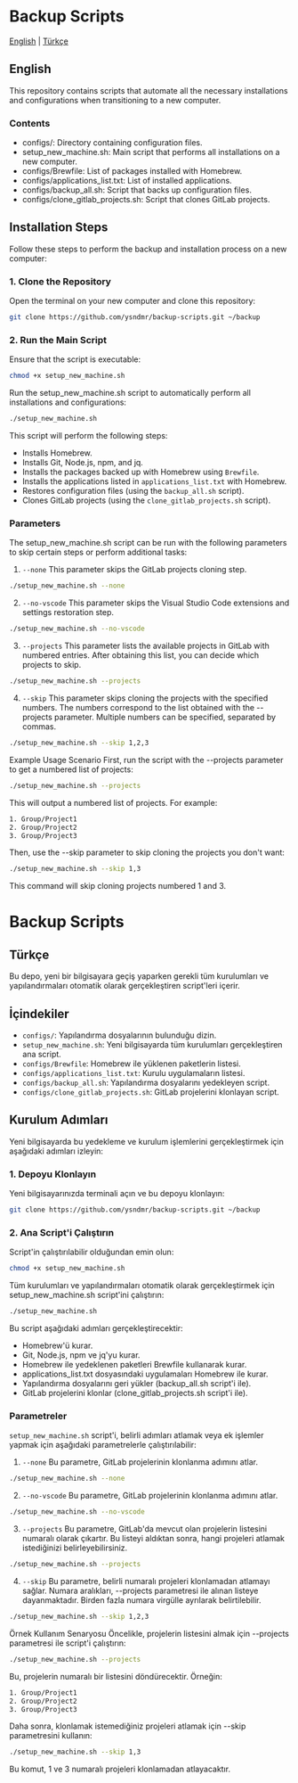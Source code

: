 # Backup Scripts

[English](#english) | [Türkçe](#türkçe)

## English

This repository contains scripts that automate all the necessary installations and configurations when transitioning to a new computer.

### Contents
- configs/: Directory containing configuration files.
- setup_new_machine.sh: Main script that performs all installations on a new computer.
- configs/Brewfile: List of packages installed with Homebrew.
- configs/applications_list.txt: List of installed applications.
- configs/backup_all.sh: Script that backs up configuration files.
- configs/clone_gitlab_projects.sh: Script that clones GitLab projects.

## Installation Steps
Follow these steps to perform the backup and installation process on a new computer:

### 1. Clone the Repository
Open the terminal on your new computer and clone this repository:

```sh
git clone https://github.com/ysndmr/backup-scripts.git ~/backup
```

### 2.  Run the Main Script
Ensure that the script is executable:

```sh
chmod +x setup_new_machine.sh
```
Run the setup_new_machine.sh script to automatically perform all installations and configurations:


```sh
./setup_new_machine.sh
```

This script will perform the following steps:

- Installs Homebrew.
- Installs Git, Node.js, npm, and jq.
- Installs the packages backed up with Homebrew using `Brewfile`.
- Installs the applications listed in `applications_list.txt` with Homebrew.
- Restores configuration files (using the `backup_all.sh` script).
- Clones GitLab projects (using the `clone_gitlab_projects.sh` script).


### Parameters

The setup_new_machine.sh script can be run with the following parameters to skip certain steps or perform additional tasks:

1. `--none`
This parameter skips the GitLab projects cloning step.

```sh
./setup_new_machine.sh --none
```

2. `--no-vscode`
This parameter skips the Visual Studio Code extensions and settings restoration step.

```sh
./setup_new_machine.sh --no-vscode
```
3. `--projects`
This parameter lists the available projects in GitLab with numbered entries. After obtaining this list, you can decide which projects to skip.

```sh
./setup_new_machine.sh --projects
```

4. `--skip`
This parameter skips cloning the projects with the specified numbers. The numbers correspond to the list obtained with the --projects parameter. Multiple numbers can be specified, separated by commas.

```sh
./setup_new_machine.sh --skip 1,2,3
```
Example Usage Scenario
First, run the script with the --projects parameter to get a numbered list of projects:

```sh
./setup_new_machine.sh --projects
```
This will output a numbered list of projects. For example:


```sh
1. Group/Project1
2. Group/Project2
3. Group/Project3
```
Then, use the --skip parameter to skip cloning the projects you don't want:

```sh
./setup_new_machine.sh --skip 1,3
```
This command will skip cloning projects numbered 1 and 3.

# Backup Scripts

## Türkçe

Bu depo, yeni bir bilgisayara geçiş yaparken gerekli tüm kurulumları ve yapılandırmaları otomatik olarak gerçekleştiren script'leri içerir.

## İçindekiler

- `configs/`: Yapılandırma dosyalarının bulunduğu dizin.
- `setup_new_machine.sh`: Yeni bilgisayarda tüm kurulumları gerçekleştiren ana script.
- `configs/Brewfile`: Homebrew ile yüklenen paketlerin listesi.
- `configs/applications_list.txt`: Kurulu uygulamaların listesi.
- `configs/backup_all.sh`: Yapılandırma dosyalarını yedekleyen script.
- `configs/clone_gitlab_projects.sh`: GitLab projelerini klonlayan script.

## Kurulum Adımları

Yeni bilgisayarda bu yedekleme ve kurulum işlemlerini gerçekleştirmek için aşağıdaki adımları izleyin:

### 1. Depoyu Klonlayın

Yeni bilgisayarınızda terminali açın ve bu depoyu klonlayın:

```sh
git clone https://github.com/ysndmr/backup-scripts.git ~/backup 
```

### 2. Ana Script'i Çalıştırın
Script'in çalıştırılabilir olduğundan emin olun:

```sh
chmod +x setup_new_machine.sh
```

Tüm kurulumları ve yapılandırmaları otomatik olarak gerçekleştirmek için setup_new_machine.sh script'ini çalıştırın:

```sh
./setup_new_machine.sh
```

Bu script aşağıdaki adımları gerçekleştirecektir:

- Homebrew'ü kurar.
- Git, Node.js, npm ve jq'yu kurar.
- Homebrew ile yedeklenen paketleri Brewfile kullanarak kurar.
- applications_list.txt dosyasındaki uygulamaları Homebrew ile kurar.
- Yapılandırma dosyalarını geri yükler (backup_all.sh script'i ile).
- GitLab projelerini klonlar (clone_gitlab_projects.sh script'i ile).

### Parametreler

`setup_new_machine.sh` script'i, belirli adımları atlamak veya ek işlemler yapmak için aşağıdaki parametrelerle çalıştırılabilir:

1. `--none`
Bu parametre, GitLab projelerinin klonlanma adımını atlar.
```sh
./setup_new_machine.sh --none
```

2. `--no-vscode`
Bu parametre, GitLab projelerinin klonlanma adımını atlar.
```sh
./setup_new_machine.sh --no-vscode
```
3. `--projects`
Bu parametre, GitLab'da mevcut olan projelerin listesini numaralı olarak çıkartır. Bu listeyi aldıktan sonra, hangi projeleri atlamak istediğinizi belirleyebilirsiniz.

```sh
./setup_new_machine.sh --projects
```

4. `--skip`
Bu parametre, belirli numaralı projeleri klonlamadan atlamayı sağlar. Numara aralıkları, --projects parametresi ile alınan listeye dayanmaktadır. Birden fazla numara virgülle ayrılarak belirtilebilir.

```sh
./setup_new_machine.sh --skip 1,2,3
```
Örnek Kullanım Senaryosu
Öncelikle, projelerin listesini almak için --projects parametresi ile script'i çalıştırın:

```sh
./setup_new_machine.sh --projects
```
Bu, projelerin numaralı bir listesini döndürecektir. Örneğin:
```sh
1. Group/Project1
2. Group/Project2
3. Group/Project3
```

Daha sonra, klonlamak istemediğiniz projeleri atlamak için --skip parametresini kullanın:

```sh
./setup_new_machine.sh --skip 1,3
```
Bu komut, 1 ve 3 numaralı projeleri klonlamadan atlayacaktır.


